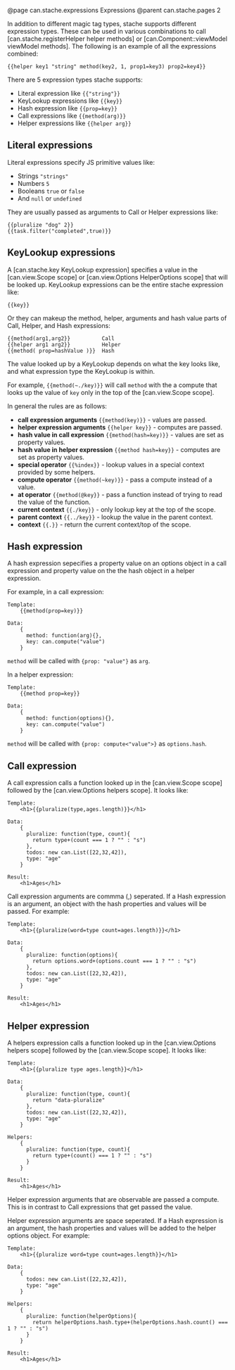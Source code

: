 @page can.stache.expressions Expressions
@parent can.stache.pages 2

In addition to different magic tag types, stache supports different expression 
types.  These can be used in various combinations to call [can.stache.registerHelper helper methods]
or [can.Component::viewModel viewModel methods].  The following is an example of all the expressions
combined:

```
{{helper key1 "string" method(key2, 1, prop1=key3) prop2=key4}}
```

There are 5 expression types stache supports:

 - Literal expression  like `{{"string"}}`
 - KeyLookup expressions like `{{key}}`
 - Hash expression like `{{prop=key}}`
 - Call expressions like `{{method(arg)}}`
 - Helper expressions like `{{helper arg}}`

## Literal expressions

Literal expressions specify JS primitive values like:

- Strings `"strings"`
- Numbers `5`
- Booleans `true` or `false`
- And `null` or `undefined`

They are usually passed as arguments to Call or Helper expressions like:

```
{{pluralize "dog" 2}}
{{task.filter("completed",true)}}
```

## KeyLookup expressions

A [can.stache.key KeyLookup expression] specifies a value in the [can.view.Scope scope] or
[can.view.Options HelperOptions scope] that will be looked up.  KeyLookup expressions
can be the entire stache expression like:

```
{{key}}
```

Or they can makeup the method, helper, arguments and hash value parts of
Call, Helper, and Hash expressions:

```
{{method(arg1,arg2}}          Call
{{helper arg1 arg2}}          Helper
{{method( prop=hashValue )}}  Hash
```

The value looked up by a KeyLookup depends on what the key looks like, and
what expression type the KeyLookup is within.

For example, `{{method(~./key)}}` will call `method` with 
the a compute that looks up the value of `key` only in the top of the [can.view.Scope scope].

In general the rules are as follows:

 - __call expression arguments__ `{{method(key)}}` - values are passed.
 - __helper expression arguments__ `{{helper key}}` - computes are passed.
 - __hash value in call expression__ `{{method(hash=key)}}` - values are set as property values.
 - __hash value in helper expression__ `{{method hash=key}}` - computes are set as property values.
 - __special operator__ `{{%index}}` - lookup values in a special context provided by some helpers.
 - __compute operator__ `{{method(~key)}}` - pass a compute instead of a value.
 - __at operator__ `{{method(@key}}` - pass a function instead of trying to read the value of the function.
 - __current context__ `{{./key}}` - only lookup key at the top of the scope.
 - __parent context__ `{{../key}}` - lookup the value in the parent context.
 - __context__ `{{.}}` - return the current context/top of the scope.

## Hash expression

A hash expression sepecifies a property value on an options object in a call expression
and property value on the the hash object in a helper expression.

For example, in a call expression:

```
Template:
	{{method(prop=key)}}

Data:
	{
	  method: function(arg){},
	  key: can.compute("value")
	}
```

`method` will be called with `{prop: "value"}` as `arg`.

In a helper expression:

```
Template:
	{{method prop=key}}

Data:
	{
	  method: function(options){},
	  key: can.compute("value")
	}
```

`method` will be called with `{prop: compute<"value">}` as `options.hash`.

## Call expression

A call expression calls a function looked up in the [can.view.Scope scope] followed by 
the [can.view.Options helpers scope]. It looks like:

```
Template:
	<h1>{{pluralize(type,ages.length)}}</h1>

Data:
	{
	  pluralize: function(type, count){
	    return type+(count === 1 ? "" : "s")
	  },
	  todos: new can.List([22,32,42]),
	  type: "age"
	}

Result:
	<h1>Ages</h1>
```

Call expression arguments are commma (,) seperated.  If a Hash expression is an argument,
an object with the hash properties and values will be passed. For example:

```
Template:
	<h1>{{pluralize(word=type count=ages.length)}}</h1>

Data:
	{
	  pluralize: function(options){
	    return options.word+(options.count === 1 ? "" : "s")
	  },
	  todos: new can.List([22,32,42]),
	  type: "age"
	}

Result:
	<h1>Ages</h1>
```


## Helper expression

A helpers expression calls a function looked up in the [can.view.Options helpers scope] followed by 
the [can.view.Scope scope]. It looks like:

```
Template:
	<h1>{{pluralize type ages.length}}</h1>

Data:
	{
	  pluralize: function(type, count){
	    return "data-pluralize"
	  },
	  todos: new can.List([22,32,42]),
	  type: "age"
	}

Helpers:
	{
      pluralize: function(type, count){
	    return type+(count() === 1 ? "" : "s")
	  }
	}

Result:
	<h1>Ages</h1>
```

Helper expression arguments that are observable are passed a compute.  This is
in contrast to Call expressions that get passed the value.

Helper expression arguments are space seperated.  If a Hash expression is an argument,
the hash properties and values will be added to the helper options object. For example:

```
Template:
	<h1>{{pluralize word=type count=ages.length}}</h1>

Data:
	{
	  todos: new can.List([22,32,42]),
	  type: "age"
	}

Helpers:
	{
      pluralize: function(helperOptions){
	    return helperOptions.hash.type+(helperOptions.hash.count() === 1 ? "" : "s")
	  }
	}

Result:
	<h1>Ages</h1>
```

